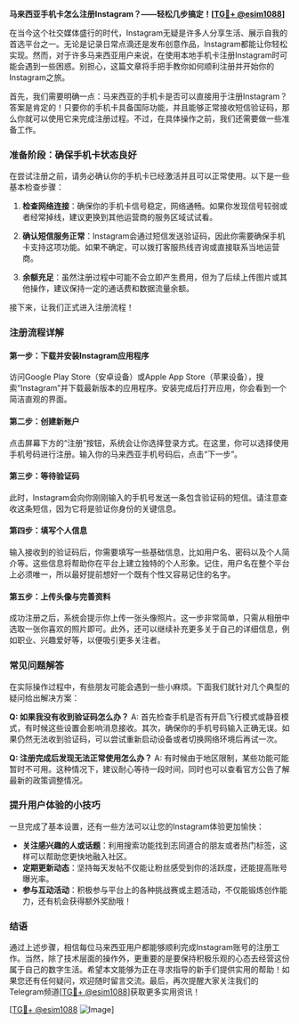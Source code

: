 **马来西亚手机卡怎么注册Instagram？——轻松几步搞定！[[TG💪+ @esim1088](https://t.me/s/esim1088)]**

在当今这个社交媒体盛行的时代，Instagram无疑是许多人分享生活、展示自我的首选平台之一。无论是记录日常点滴还是发布创意作品，Instagram都能让你轻松实现。然而，对于许多马来西亚用户来说，在使用本地手机卡注册Instagram时可能会遇到一些困惑。别担心，这篇文章将手把手教你如何顺利注册并开始你的Instagram之旅。

首先，我们需要明确一点：马来西亚的手机卡是否可以直接用于注册Instagram？答案是肯定的！只要你的手机卡具备国际功能，并且能够正常接收短信验证码，那么你就可以使用它来完成注册过程。不过，在具体操作之前，我们还需要做一些准备工作。

### **准备阶段：确保手机卡状态良好**

在尝试注册之前，请务必确认你的手机卡已经激活并且可以正常使用。以下是一些基本检查步骤：

1. **检查网络连接**：确保你的手机卡信号稳定，网络通畅。如果你发现信号较弱或者经常掉线，建议更换到其他运营商的服务区域试试看。
   
2. **确认短信服务正常**：Instagram会通过短信发送验证码，因此你需要确保手机卡支持这项功能。如果不确定，可以拨打客服热线咨询或直接联系当地运营商。
   
3. **余额充足**：虽然注册过程中可能不会立即产生费用，但为了后续上传图片或其他操作，建议保持一定的通话费和数据流量余额。

接下来，让我们正式进入注册流程！

### **注册流程详解**

#### **第一步：下载并安装Instagram应用程序**
访问Google Play Store（安卓设备）或Apple App Store（苹果设备），搜索“Instagram”并下载最新版本的应用程序。安装完成后打开应用，你会看到一个简洁直观的界面。

#### **第二步：创建新账户**
点击屏幕下方的“注册”按钮，系统会让你选择登录方式。在这里，你可以选择使用手机号码进行注册。输入你的马来西亚手机号码后，点击“下一步”。

#### **第三步：等待验证码**
此时，Instagram会向你刚刚输入的手机号发送一条包含验证码的短信。请注意查收这条短信，因为它将是验证你身份的关键信息。

#### **第四步：填写个人信息**
输入接收到的验证码后，你需要填写一些基础信息，比如用户名、密码以及个人简介等。这些信息将帮助你在平台上建立独特的个人形象。记住，用户名在整个平台上必须唯一，所以最好提前想好一个既有个性又容易记住的名字。

#### **第五步：上传头像与完善资料**
成功注册之后，系统会提示你上传一张头像照片。这一步非常简单，只需从相册中选取一张你喜欢的照片即可。此外，还可以继续补充更多关于自己的详细信息，例如职业、兴趣爱好等，以便吸引更多关注者。

### **常见问题解答**

在实际操作过程中，有些朋友可能会遇到一些小麻烦。下面我们就针对几个典型的疑问给出解决方案：

**Q: 如果我没有收到验证码怎么办？**
A: 首先检查手机是否有开启飞行模式或静音模式，有时候这些设置会影响消息接收。其次，确保你的手机号码输入正确无误。如果仍然无法收到验证码，可以尝试重新启动设备或者切换网络环境后再试一次。

**Q: 注册完成后发现无法正常使用怎么办？**
A: 有时候由于地区限制，某些功能可能暂时不可用。这种情况下，建议耐心等待一段时间，同时也可以查看官方公告了解最新的政策调整情况。

### **提升用户体验的小技巧**

一旦完成了基本设置，还有一些方法可以让您的Instagram体验更加愉快：

- **关注感兴趣的人或话题**：利用搜索功能找到志同道合的朋友或者热门标签，这样可以帮助您更快地融入社区。
- **定期更新动态**：坚持每天发帖不仅能让粉丝感受到你的活跃度，还能提高账号曝光率。
- **参与互动活动**：积极参与平台上的各种挑战赛或主题活动，不仅能锻炼创作能力，还有机会获得额外奖励哦！

### **结语**

通过上述步骤，相信每位马来西亚用户都能够顺利完成Instagram账号的注册工作。当然，除了技术层面的操作外，更重要的是要保持积极乐观的心态去经营这份属于自己的数字生活。希望本文能够为正在寻求指导的新手们提供实用的帮助！如果您还有任何疑问，欢迎随时留言交流。最后，再次提醒大家关注我们的Telegram频道[[TG💪+ @esim1088](https://t.me/s/esim1088)]获取更多实用资讯！

[[TG💪+ @esim1088](https://t.me/s/esim1088) ![Image](https://i.postimg.cc/4NQfJmqS/Snipaste-2025-05-13-00-14-12.png)]